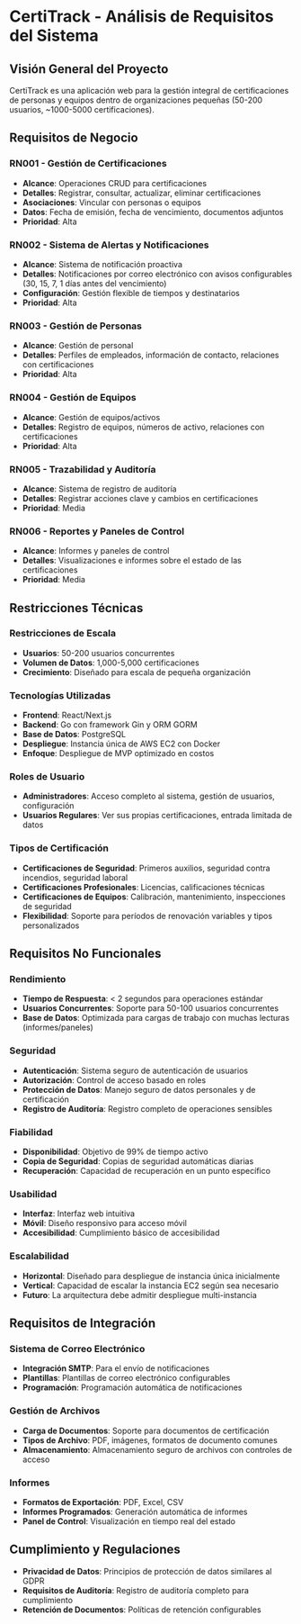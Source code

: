 # CertiTrack - Análisis de Requisitos del Sistema

## Visión General del Proyecto
CertiTrack es una aplicación web para la gestión integral de certificaciones de personas y equipos dentro de organizaciones pequeñas (50-200 usuarios, ~1000-5000 certificaciones).

## Requisitos de Negocio

### RN001 - Gestión de Certificaciones
- **Alcance**: Operaciones CRUD para certificaciones
- **Detalles**: Registrar, consultar, actualizar, eliminar certificaciones
- **Asociaciones**: Vincular con personas o equipos
- **Datos**: Fecha de emisión, fecha de vencimiento, documentos adjuntos
- **Prioridad**: Alta

### RN002 - Sistema de Alertas y Notificaciones
- **Alcance**: Sistema de notificación proactiva
- **Detalles**: Notificaciones por correo electrónico con avisos configurables (30, 15, 7, 1 días antes del vencimiento)
- **Configuración**: Gestión flexible de tiempos y destinatarios
- **Prioridad**: Alta

### RN003 - Gestión de Personas
- **Alcance**: Gestión de personal
- **Detalles**: Perfiles de empleados, información de contacto, relaciones con certificaciones
- **Prioridad**: Alta

### RN004 - Gestión de Equipos
- **Alcance**: Gestión de equipos/activos
- **Detalles**: Registro de equipos, números de activo, relaciones con certificaciones
- **Prioridad**: Alta

### RN005 - Trazabilidad y Auditoría
- **Alcance**: Sistema de registro de auditoría
- **Detalles**: Registrar acciones clave y cambios en certificaciones
- **Prioridad**: Media

### RN006 - Reportes y Paneles de Control
- **Alcance**: Informes y paneles de control
- **Detalles**: Visualizaciones e informes sobre el estado de las certificaciones
- **Prioridad**: Media

## Restricciones Técnicas

### Restricciones de Escala
- **Usuarios**: 50-200 usuarios concurrentes
- **Volumen de Datos**: 1,000-5,000 certificaciones
- **Crecimiento**: Diseñado para escala de pequeña organización

### Tecnologías Utilizadas
- **Frontend**: React/Next.js
- **Backend**: Go con framework Gin y ORM GORM
- **Base de Datos**: PostgreSQL
- **Despliegue**: Instancia única de AWS EC2 con Docker
- **Enfoque**: Despliegue de MVP optimizado en costos

### Roles de Usuario
- **Administradores**: Acceso completo al sistema, gestión de usuarios, configuración
- **Usuarios Regulares**: Ver sus propias certificaciones, entrada limitada de datos

### Tipos de Certificación
- **Certificaciones de Seguridad**: Primeros auxilios, seguridad contra incendios, seguridad laboral
- **Certificaciones Profesionales**: Licencias, calificaciones técnicas
- **Certificaciones de Equipos**: Calibración, mantenimiento, inspecciones de seguridad
- **Flexibilidad**: Soporte para períodos de renovación variables y tipos personalizados

## Requisitos No Funcionales

### Rendimiento
- **Tiempo de Respuesta**: < 2 segundos para operaciones estándar
- **Usuarios Concurrentes**: Soporte para 50-100 usuarios concurrentes
- **Base de Datos**: Optimizada para cargas de trabajo con muchas lecturas (informes/paneles)

### Seguridad
- **Autenticación**: Sistema seguro de autenticación de usuarios
- **Autorización**: Control de acceso basado en roles
- **Protección de Datos**: Manejo seguro de datos personales y de certificación
- **Registro de Auditoría**: Registro completo de operaciones sensibles

### Fiabilidad
- **Disponibilidad**: Objetivo de 99% de tiempo activo
- **Copia de Seguridad**: Copias de seguridad automáticas diarias
- **Recuperación**: Capacidad de recuperación en un punto específico

### Usabilidad
- **Interfaz**: Interfaz web intuitiva
- **Móvil**: Diseño responsivo para acceso móvil
- **Accesibilidad**: Cumplimiento básico de accesibilidad

### Escalabilidad
- **Horizontal**: Diseñado para despliegue de instancia única inicialmente
- **Vertical**: Capacidad de escalar la instancia EC2 según sea necesario
- **Futuro**: La arquitectura debe admitir despliegue multi-instancia

## Requisitos de Integración

### Sistema de Correo Electrónico
- **Integración SMTP**: Para el envío de notificaciones
- **Plantillas**: Plantillas de correo electrónico configurables
- **Programación**: Programación automática de notificaciones

### Gestión de Archivos
- **Carga de Documentos**: Soporte para documentos de certificación
- **Tipos de Archivo**: PDF, imágenes, formatos de documento comunes
- **Almacenamiento**: Almacenamiento seguro de archivos con controles de acceso

### Informes
- **Formatos de Exportación**: PDF, Excel, CSV
- **Informes Programados**: Generación automática de informes
- **Panel de Control**: Visualización en tiempo real del estado

## Cumplimiento y Regulaciones
- **Privacidad de Datos**: Principios de protección de datos similares al GDPR
- **Requisitos de Auditoría**: Registro de auditoría completo para cumplimiento
- **Retención de Documentos**: Políticas de retención configurables